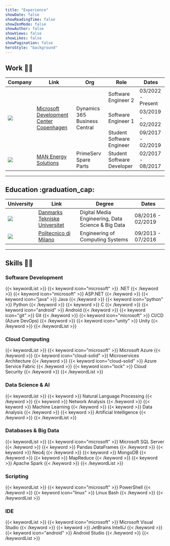 ```yaml
---
title: "Experience"
showDate: false
showReadingTime: false
showZenMode: false
showAuthor: false
showViews: false
showLikes: false
showPagination: false
heroStyle: "background"
---
```


## Work :office_worker:

<table>
<thead>
  <tr>
    <th>Company</th>
    <th>Link</th>
    <th>Org</th>
    <th>Role</th>
    <th>Dates</th>
  </tr>
</thead>
<tbody>
  <tr>
    <td rowspan="3"><img src="https://richmondwebmedia.blob.core.windows.net/media/static_assets/experience/microsoft_logo.png" class="customLogo"/></td>
    <td rowspan="3"><a href="https://www.microsoft.com/da-dk/development" target="blank">Microsoft Development Center Copenhagen</a></td>
    <td rowspan="3">Dynamics 365 Business Central</td>
    <td>Software Engineer 2</td>
    <td>03/2022 - Present</td>
  </tr>
  <tr>
    <td>Software Engineer 1</td>
    <td>03/2019 - 02/2022</td>
  </tr>
  <tr>
    <td>Student Software Engineer</td>
    <td>09/2017 - 02/2019</td>
  </tr>
  <tr>
    <td><img src="https://richmondwebmedia.blob.core.windows.net/media/static_assets/experience/man_logo.jpeg" class="customLogo"/></td>
    <td><a href="https://www.man-es.com/" target="blank">MAN Energy Solutions</a></td>
    <td>PrimeServ Spare Parts</td>
    <td>Student Software Developer</td>
    <td>02/2017 - 08/2017</td>
  </tr>
</tbody>
</table>

---

## Education :graduation_cap:

<table>
<thead>
  <tr>
    <th>University</th>
    <th>Link</th>
    <th>Degree</th>
    <th>Dates</th>
  </tr>
</thead>
<tbody>
  <tr>
    <td><img src="https://richmondwebmedia.blob.core.windows.net/media/static_assets/experience/dtu_logo.png" class="customLogo"/></td>
    <td><a href="https://www.dtu.dk" target="blank">Danmarks Tekniske Universitet</a></td>
    <td>Digital Media Engineering, Data Science & Big Data</td>
    <td>08/2016 - 02/2019</td>
  </tr>
  <tr>
    <td><img src="https://richmondwebmedia.blob.core.windows.net/media/static_assets/experience/polimi_logo.png" class="customLogo"/></td>
    <td><a href="https://www.polimi.it/" target="blank">Politecnico di Milano</a></td>
    <td>Engineering of Computing Systems</td>
    <td>09/2013 - 07/2016</td>
  </tr>
</tbody>
</table>

---

## Skills 🤹‍♂️

### Software Development

{{< keywordList >}}
{{< keyword icon="microsoft" >}} .NET {{< /keyword >}}
{{< keyword icon="microsoft" >}} ASP.NET {{< /keyword >}}
{{< keyword icon="java" >}} Java {{< /keyword >}}
{{< keyword icon="python" >}} Python {{< /keyword >}}
{{< keyword >}} C {{< /keyword >}}
{{< keyword icon="android" >}} Android {{< /keyword >}}
{{< keyword icon="git" >}} Git {{< /keyword >}}
{{< keyword icon="microsoft" >}} CI/CD (Azure DevOps) {{< /keyword >}}
{{< keyword icon="unity" >}} Unity {{< /keyword >}}
{{< /keywordList >}}

### Cloud Computing

{{< keywordList >}}
{{< keyword icon="microsoft" >}} Microsoft Azure {{< /keyword >}}
{{< keyword icon="cloud-solid" >}} Microservices Architecture {{< /keyword >}}
{{< keyword icon="cloud-solid" >}} Azure Service Fabric {{< /keyword >}}
{{< keyword icon="lock" >}} Cloud Security {{< /keyword >}}
{{< /keywordList >}}

### Data Science & AI

{{< keywordList >}}
{{< keyword >}} Natural Language Processing {{< /keyword >}}
{{< keyword >}} Network Analysis {{< /keyword >}}
{{< keyword >}} Machine Learning {{< /keyword >}}
{{< keyword >}} Data Analysis {{< /keyword >}}
{{< keyword >}} Artificial Intelligence {{< /keyword >}}
{{< /keywordList >}}

### Databases & Big Data

{{< keywordList >}}
{{< keyword icon="microsoft" >}} Microsoft SQL Server {{< /keyword >}}
{{< keyword >}} Pandas DataFrames {{< /keyword >}}
{{< keyword >}} Neo4j {{< /keyword >}}
{{< keyword >}} MongoDB {{< /keyword >}}
{{< keyword >}} MapReduce {{< /keyword >}}
{{< keyword >}} Apache Spark {{< /keyword >}}
{{< /keywordList >}}

### Scripting

{{< keywordList >}}
{{< keyword icon="microsoft" >}} PowerShell {{< /keyword >}}
{{< keyword icon="linux" >}} Linux Bash {{< /keyword >}}
{{< /keywordList >}}

### IDE

{{< keywordList >}}
{{< keyword icon="microsoft" >}} Microsoft Visual Studio {{< /keyword >}}
{{< keyword >}} JetBrains IntelliJ {{< /keyword >}}
{{< keyword icon="android" >}} Android Studio {{< /keyword >}}
{{< /keywordList >}}